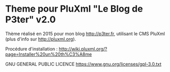# Theme pour PluXml "Le Blog de P3ter" v2.0

Thème réalisé en 2015 pour mon blog http://p3ter.fr, utilisant le CMS PluXml (plus d'info sur http://pluxml.org).

Procédure d'installation : http://wiki.pluxml.org/?page=Installer%20un%20th%C3%A8me

GNU GENERAL PUBLIC LICENCE https://www.gnu.org/licenses/gpl-3.0.txt